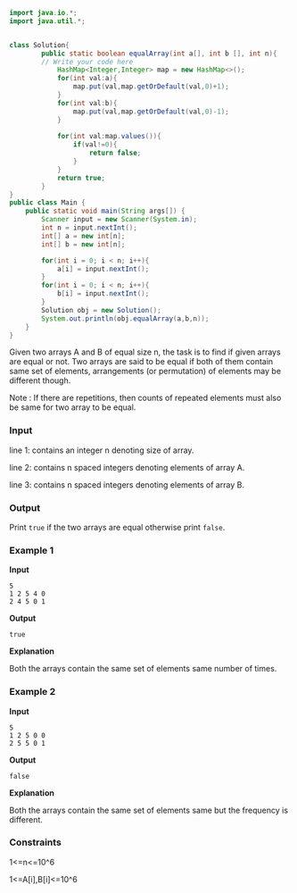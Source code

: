 ```java
import java.io.*;
import java.util.*;


class Solution{
        public static boolean equalArray(int a[], int b [], int n){
        // Write your code here
			HashMap<Integer,Integer> map = new HashMap<>();
			for(int val:a){
				map.put(val,map.getOrDefault(val,0)+1);
			}
			for(int val:b){
				map.put(val,map.getOrDefault(val,0)-1);
			}
			
			for(int val:map.values()){
				if(val!=0){
					return false;
				}
			}
			return true;
        }
}
public class Main {
    public static void main(String args[]) {
        Scanner input = new Scanner(System.in);
        int n = input.nextInt();
        int[] a = new int[n];
        int[] b = new int[n];

        for(int i = 0; i < n; i++){
            a[i] = input.nextInt();
        }
        for(int i = 0; i < n; i++){
            b[i] = input.nextInt();
        }
        Solution obj = new Solution();
        System.out.println(obj.equalArray(a,b,n));
    }
}
```



Given two arrays A and B of equal size n, the task is to find if given arrays are equal or not. Two arrays are said to be equal if both of them contain same set of elements, arrangements (or permutation) of elements may be different though.

Note : If there are repetitions, then counts of repeated elements must also be same for two array to be equal.

### Input

line 1: contains an integer n denoting size of array.

line 2: contains n spaced integers denoting elements of array A.

line 3: contains n spaced integers denoting elements of array B.

### Output

Print `true` if the two arrays are equal otherwise print `false`.

### Example 1

**Input**

```
5
1 2 5 4 0
2 4 5 0 1
```

**Output**

```
true
```

**Explanation**

Both the arrays contain the same set of elements same number of times.

### Example 2

**Input**

```
5
1 2 5 0 0
2 5 5 0 1
```

**Output**

```
false
```

**Explanation**

Both the arrays contain the same set of elements same but the frequency is different.

### Constraints

1<=n<=10^6

1<=A[i],B[i]<=10^6